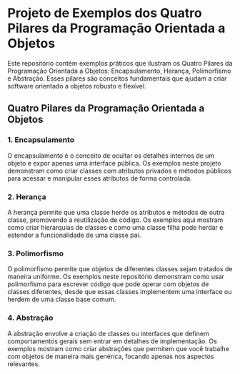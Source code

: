 # Projeto de Exemplos dos Quatro Pilares da Programação Orientada a Objetos

Este repositório contém exemplos práticos que ilustram os Quatro Pilares da Programação Orientada a Objetos: Encapsulamento, Herança, Polimorfismo e Abstração. Esses pilares são conceitos fundamentais que ajudam a criar software orientado a objetos robusto e flexível.

## Quatro Pilares da Programação Orientada a Objetos

### 1. Encapsulamento

O encapsulamento é o conceito de ocultar os detalhes internos de um objeto e expor apenas uma interface pública. Os exemplos neste projeto demonstram como criar classes com atributos privados e métodos públicos para acessar e manipular esses atributos de forma controlada.

### 2. Herança

A herança permite que uma classe herde os atributos e métodos de outra classe, promovendo a reutilização de código. Os exemplos aqui mostram como criar hierarquias de classes e como uma classe filha pode herdar e estender a funcionalidade de uma classe pai.

### 3. Polimorfismo

O polimorfismo permite que objetos de diferentes classes sejam tratados de maneira uniforme. Os exemplos neste repositório demonstram como usar polimorfismo para escrever código que pode operar com objetos de classes diferentes, desde que essas classes implementem uma interface ou herdem de uma classe base comum.

### 4. Abstração

A abstração envolve a criação de classes ou interfaces que definem comportamentos gerais sem entrar em detalhes de implementação. Os exemplos mostram como criar abstrações que permitem que você trabalhe com objetos de maneira mais genérica, focando apenas nos aspectos relevantes.

